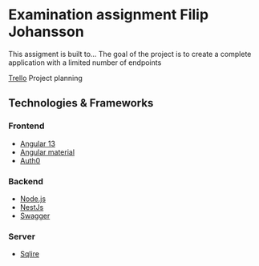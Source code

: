 # Examination assignment Filip Johansson

This assigment is built to...
The goal of the project is to create a complete application with a limited number of endpoints

[Trello](https://trello.com/b/UNwqkr2h/location) Project planning

## Technologies & Frameworks

### Frontend

- [Angular 13](https://angular.io/)
- [Angular material](https://material.angular.io/)
- [Auth0](https://auth0.com/)

### Backend

- [Node.js](https://nodejs.org/en/)
- [NestJs](https://nestjs.com/)
- [Swagger](https://swagger.io/)

### Server

- [Sqlire](https://www.sqlite.org/index.html)

